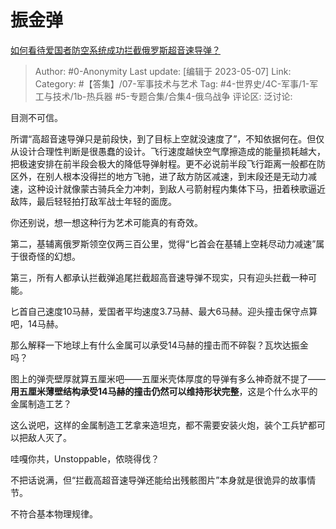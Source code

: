 # 振金弹
[如何看待爱国者防空系统成功拦截俄罗斯超音速导弹？](https://www.zhihu.com/question/599330907/answer/3016471097)

> Author: #0-Anonymity
> Last update: [编辑于 2023-05-07]
> Link:
> Category: #【答集】/07-军事技术与艺术
> Tag: #4-世界史/4C-军事/1-军工与技术/1b-热兵器 #5-专题合集/合集4-俄乌战争
> 评论区:
> 泛讨论:

目测不可信。

所谓“高超音速导弹只是前段快，到了目标上空就没速度了”，不知依据何在。但仅从设计合理性判断是很愚蠢的设计。飞行速度越快空气摩擦造成的能量损耗越大，把极速安排在前半段会极大的降低导弹射程。更不必说前半段飞行距离一般都在防区外，在别人根本没得拦的地方飞驰，进了敌方防区减速，到末段还是无动力减速，这种设计就像蒙古骑兵全力冲刺，到敌人弓箭射程内集体下马，扭着秧歌逼近敌阵，最后轻轻拍打敌军战士年轻的面庞。

你还别说，想一想这种行为艺术可能真的有奇效。

第二，基辅离俄罗斯领空仅两三百公里，觉得“匕首会在基辅上空耗尽动力减速”属于很奇怪的幻想。

第三，所有人都承认拦截弹追尾拦截超高音速导弹不现实，只有迎头拦截一种可能。

匕首自己速度10马赫，爱国者平均速度3.7马赫、最大6马赫。迎头撞击保守点算吧，14马赫。

那么解释一下地球上有什么金属可以承受14马赫的撞击而不碎裂？瓦坎达振金吗？

图上的弹壳壁厚就算五厘米吧——五厘米壳体厚度的导弹有多么神奇就不提了——**用五厘米薄壁结构承受14马赫的撞击仍然可以维持形状完整**，这是个什么水平的金属制造工艺？

这么说吧，这样的金属制造工艺拿来造坦克，都不需要安装火炮，装个工兵铲都可以把敌人灭了。

哇嘎你共，Unstoppable，侬晓得伐？

不把话说满，但“拦截高超音速导弹还能给出残骸图片”本身就是很诡异的故事情节。

不符合基本物理规律。
